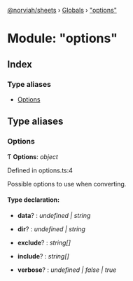 [@norviah/sheets](../README.md) › [Globals](../globals.md) › ["options"](_options_.md)

# Module: "options"

## Index

### Type aliases

* [Options](_options_.md#options)

## Type aliases

###  Options

Ƭ **Options**: *object*

Defined in options.ts:4

Possible options to use when converting.

#### Type declaration:

* **data**? : *undefined | string*

* **dir**? : *undefined | string*

* **exclude**? : *string[]*

* **include**? : *string[]*

* **verbose**? : *undefined | false | true*
